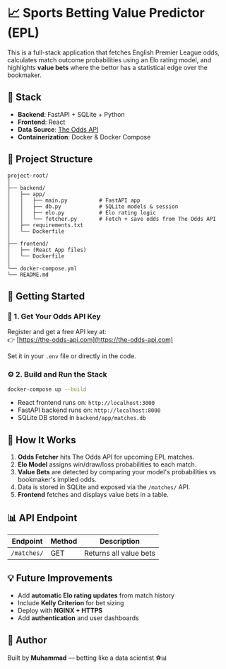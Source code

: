 
# 📈 Sports Betting Value Predictor (EPL)

This is a full-stack application that fetches English Premier League odds, calculates match outcome probabilities using an Elo rating model, and highlights **value bets** where the bettor has a statistical edge over the bookmaker.

## 🔧 Stack

- **Backend**: FastAPI + SQLite + Python
- **Frontend**: React
- **Data Source**: [The Odds API](https://the-odds-api.com)
- **Containerization**: Docker & Docker Compose

## 📁 Project Structure

```
project-root/
│
├── backend/
│   ├── app/
│   │   ├── main.py          # FastAPI app
│   │   ├── db.py            # SQLite models & session
│   │   ├── elo.py           # Elo rating logic
│   │   └── fetcher.py       # Fetch + save odds from The Odds API
│   ├── requirements.txt
│   └── Dockerfile
│
├── frontend/
│   ├── (React App files)
│   └── Dockerfile
│
└── docker-compose.yml
└── README.md
```

## 🚀 Getting Started

### 🔐 1. Get Your Odds API Key

Register and get a free API key at:  
👉 [https://the-odds-api.com](https://the-odds-api.com)

Set it in your `.env` file or directly in the code.

### ⚙️ 2. Build and Run the Stack

```bash
docker-compose up --build
```

- React frontend runs on: `http://localhost:3000`
- FastAPI backend runs on: `http://localhost:8000`
- SQLite DB stored in `backend/app/matches.db`

## 🧠 How It Works

1. **Odds Fetcher** hits The Odds API for upcoming EPL matches.
2. **Elo Model** assigns win/draw/loss probabilities to each match.
3. **Value Bets** are detected by comparing your model's probabilities vs bookmaker's implied odds.
4. Data is stored in SQLite and exposed via the `/matches/` API.
5. **Frontend** fetches and displays value bets in a table.

## 📊 API Endpoint

| Endpoint | Method | Description         |
|----------|--------|---------------------|
| `/matches/` | GET    | Returns all value bets |

## 💡 Future Improvements

- Add **automatic Elo rating updates** from match history
- Include **Kelly Criterion** for bet sizing
- Deploy with **NGINX + HTTPS**
- Add **authentication** and user dashboards

## 🧠 Author

Built by **Muhammad** — betting like a data scientist ⚽📊
